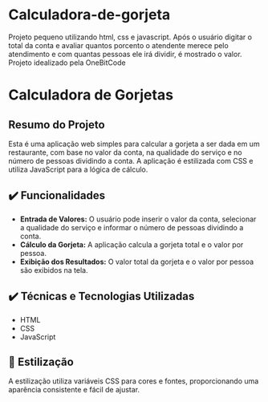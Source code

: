 # Calculadora-de-gorjeta
Projeto pequeno utilizando html, css e javascript.  Após o usuário digitar o total da conta e avaliar quantos porcento o atendente merece pelo atendimento e com quantas pessoas ele irá dividir, é mostrado o valor. Projeto idealizado pela OneBitCode
# Calculadora de Gorjetas

## Resumo do Projeto
Esta é uma aplicação web simples para calcular a gorjeta a ser dada em um restaurante, com base no valor da conta, na qualidade do serviço e no número de pessoas dividindo a conta. A aplicação é estilizada com CSS e utiliza JavaScript para a lógica de cálculo.

## ✔️ Funcionalidades
- **Entrada de Valores:** O usuário pode inserir o valor da conta, selecionar a qualidade do serviço e informar o número de pessoas dividindo a conta.
- **Cálculo da Gorjeta:** A aplicação calcula a gorjeta total e o valor por pessoa.
- **Exibição dos Resultados:** O valor total da gorjeta e o valor por pessoa são exibidos na tela.

## ✔️ Técnicas e Tecnologias Utilizadas
- HTML
- CSS
- JavaScript

## 🎨 Estilização
A estilização utiliza variáveis CSS para cores e fontes, proporcionando uma aparência consistente e fácil de ajustar.
